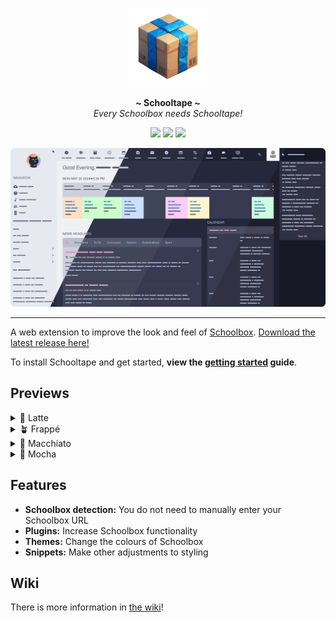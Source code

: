 <p align="center">
  <img width="25%" src="https://github.com/42Willow/schooltape/blob/main/assets/schooltape-box.png?raw=true" />
</p>
<p align="center">
  <b> ~ Schooltape ~ </b><br>
  <i>Every Schoolbox needs Schooltape!</i>
</p>

<p align="center">
	<a href="https://github.com/42willow/schooltape/stargazers"><img src="https://img.shields.io/github/stars/42willow/schooltape?colorA=363a4f&colorB=b7bdf8&style=for-the-badge"></a>
	<a href="https://github.com/42willow/schooltape/issues"><img src="https://img.shields.io/github/issues/42willow/schooltape?colorA=363a4f&colorB=f5a97f&style=for-the-badge"></a>
	<a href="https://github.com/42willow/schooltape/contributors"><img src="https://img.shields.io/github/contributors/42willow/schooltape?colorA=363a4f&colorB=a6da95&style=for-the-badge"></a>
</p>

<p align="center">
	<img src="https://raw.githubusercontent.com/42willow/schooltape/main/assets/previews/preview.webp"/>
</p>

---

A web extension to improve the look and feel of [Schoolbox](https://schoolbox.education/). [Download the latest release here!](https://github.com/42willow/schooltape/releases/latest)

To install Schooltape and get started, **view the [getting started](https://github.com/42Willow/schooltape/wiki/Getting-Started) guide**.

## Previews

<details>
<summary>🌻 Latte</summary>
<img src="https://raw.githubusercontent.com/42willow/schooltape/main/assets/previews/latte.webp"/>
</details>
<details>
<summary>🪴 Frappé</summary>
<img src="https://raw.githubusercontent.com/42willow/schooltape/main/assets/previews/frappe.webp"/>
</details>
<details>
<summary>🌺 Macchiato</summary>
<img src="https://raw.githubusercontent.com/42willow/schooltape/main/assets/previews/macchiato.webp"/>
</details>
<details>
<summary>🌿 Mocha</summary>
<img src="https://raw.githubusercontent.com/42willow/schooltape/main/assets/previews/mocha.webp"/>
</details>

## Features

- **Schoolbox detection:** You do not need to manually enter your Schoolbox URL
- **Plugins:** Increase Schoolbox functionality
- **Themes:** Change the colours of Schoolbox
- **Snippets:** Make other adjustments to styling

## Wiki

There is more information in [the wiki](https://github.com/42Willow/schooltape/wiki)!
